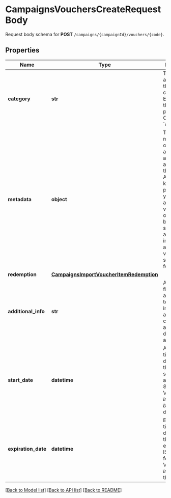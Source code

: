 # CampaignsVouchersCreateRequestBody

Request body schema for **POST** `/campaigns/{campaignId}/vouchers/{code}`.

## Properties
Name | Type | Description | Notes
------------ | ------------- | ------------- | -------------
**category** | **str** | The category assigned to the campaign. Either pass this parameter OR the &#x60;category_id&#x60;. | [optional] 
**metadata** | **object** | The metadata object stores all custom attributes assigned to the voucher. A set of key/value pairs that you can attach to a voucher object. It can be useful for storing additional information about the voucher in a structured format. | [optional] 
**redemption** | [**CampaignsImportVoucherItemRedemption**](CampaignsImportVoucherItemRedemption.md) |  | [optional] 
**additional_info** | **str** | An optional field to keep any extra textual information about the code such as a code description and details. | [optional] 
**start_date** | **datetime** | Activation timestamp defines when the voucher starts to be active in ISO 8601 format. Voucher is *inactive before* this date.  | [optional] 
**expiration_date** | **datetime** | Expiration timestamp defines when the voucher expires in ISO 8601 format.  Voucher is *inactive after* this date. | [optional] 

[[Back to Model list]](../README.md#documentation-for-models) [[Back to API list]](../README.md#documentation-for-api-endpoints) [[Back to README]](../README.md)


